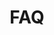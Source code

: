 ---
sidebar_position: 6
sidebar_label: "FAQ"
id: faq
title: FAQ
description: A list of frequently asked questions.
slug: /faq
---